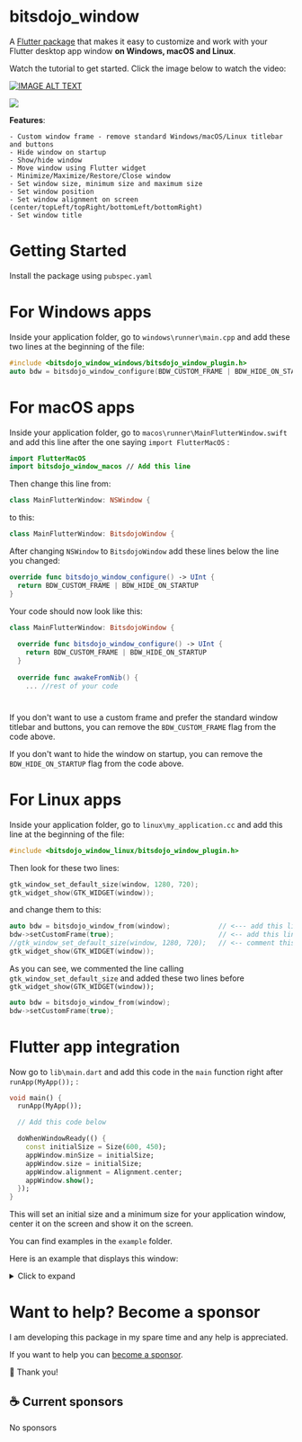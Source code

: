 # bitsdojo_window

A [Flutter package](https://pub.dev/packages/bitsdojo_window) that makes it easy to customize and work with your Flutter desktop app window **on Windows, macOS and Linux**.

Watch the tutorial to get started. Click the image below to watch the video:

[![IMAGE ALT TEXT](https://img.youtube.com/vi/bee2AHQpGK4/0.jpg)](https://www.youtube.com/watch?v=bee2AHQpGK4 "Click to open")

<img src="https://raw.githubusercontent.com/bitsdojo/bitsdojo_window/master/resources/screenshot.png">

**Features**:

    - Custom window frame - remove standard Windows/macOS/Linux titlebar and buttons
    - Hide window on startup
    - Show/hide window
    - Move window using Flutter widget
    - Minimize/Maximize/Restore/Close window
    - Set window size, minimum size and maximum size
    - Set window position
    - Set window alignment on screen (center/topLeft/topRight/bottomLeft/bottomRight)
    - Set window title

# Getting Started

Install the package using `pubspec.yaml`

# For Windows apps

Inside your application folder, go to `windows\runner\main.cpp` and add these two lines at the beginning of the file:

```cpp
#include <bitsdojo_window_windows/bitsdojo_window_plugin.h>
auto bdw = bitsdojo_window_configure(BDW_CUSTOM_FRAME | BDW_HIDE_ON_STARTUP);
```

# For macOS apps

Inside your application folder, go to `macos\runner\MainFlutterWindow.swift` and add this line after the one saying `import FlutterMacOS` :

```swift
import FlutterMacOS
import bitsdojo_window_macos // Add this line
```

Then change this line from:

```swift
class MainFlutterWindow: NSWindow {
```

to this:

```swift
class MainFlutterWindow: BitsdojoWindow {
```

After changing `NSWindow` to `BitsdojoWindow` add these lines below the line you changed:

```swift
override func bitsdojo_window_configure() -> UInt {
  return BDW_CUSTOM_FRAME | BDW_HIDE_ON_STARTUP
}
```

Your code should now look like this:

```swift
class MainFlutterWindow: BitsdojoWindow {
    
  override func bitsdojo_window_configure() -> UInt {
    return BDW_CUSTOM_FRAME | BDW_HIDE_ON_STARTUP
  }
    
  override func awakeFromNib() {
    ... //rest of your code
```

#

If you don't want to use a custom frame and prefer the standard window titlebar and buttons, you can remove the `BDW_CUSTOM_FRAME` flag from the code above.

If you don't want to hide the window on startup, you can remove the `BDW_HIDE_ON_STARTUP` flag from the code above.

# For Linux apps

Inside your application folder, go to `linux\my_application.cc` and add this line at the beginning of the file:

```cpp
#include <bitsdojo_window_linux/bitsdojo_window_plugin.h>
```

Then look for these two lines:

```cpp
gtk_window_set_default_size(window, 1280, 720);
gtk_widget_show(GTK_WIDGET(window));
```

and change them to this:

```cpp
auto bdw = bitsdojo_window_from(window);            // <--- add this line
bdw->setCustomFrame(true);                          // <-- add this line
//gtk_window_set_default_size(window, 1280, 720);   // <-- comment this line
gtk_widget_show(GTK_WIDGET(window));
```

As you can see, we commented the line calling `gtk_window_set_default_size` and added these two lines before `gtk_widget_show(GTK_WIDGET(window));`

```cpp
auto bdw = bitsdojo_window_from(window);
bdw->setCustomFrame(true);
```

# Flutter app integration

Now go to `lib\main.dart` and add this code in the `main` function right after `runApp(MyApp());` :

```dart
void main() {
  runApp(MyApp());

  // Add this code below

  doWhenWindowReady(() {
    const initialSize = Size(600, 450);
    appWindow.minSize = initialSize;
    appWindow.size = initialSize;
    appWindow.alignment = Alignment.center;
    appWindow.show();
  });
}
```

This will set an initial size and a minimum size for your application window, center it on the screen and show it on the screen.

You can find examples in the `example` folder.

Here is an example that displays this window:
<details>
<summary>Click to expand</summary>

```dart
import 'package:flutter/material.dart';
import 'package:bitsdojo_window/bitsdojo_window.dart';

void main() {
  runApp(const MyApp());
  doWhenWindowReady(() {
    final win = appWindow;
    const initialSize = Size(600, 450);
    win.minSize = initialSize;
    win.size = initialSize;
    win.alignment = Alignment.center;
    win.title = "Custom window with Flutter";
    win.show();
  });
}

const borderColor = Color(0xFF805306);

class MyApp extends StatelessWidget {
  const MyApp({Key? key}) : super(key: key);

  @override
  Widget build(BuildContext context) {
    return MaterialApp(
      debugShowCheckedModeBanner: false,
      home: Scaffold(
        body: WindowBorder(
          color: borderColor,
          width: 1,
          child: Row(
            children: const [LeftSide(), RightSide()],
          ),
        ),
      ),
    );
  }
}

const sidebarColor = Color(0xFFF6A00C);

class LeftSide extends StatelessWidget {
  const LeftSide({Key? key}) : super(key: key);
  @override
  Widget build(BuildContext context) {
    return SizedBox(
        width: 200,
        child: Container(
            color: sidebarColor,
            child: Column(
              children: [
                WindowTitleBarBox(child: MoveWindow()),
                Expanded(child: Container())
              ],
            )));
  }
}

const backgroundStartColor = Color(0xFFFFD500);
const backgroundEndColor = Color(0xFFF6A00C);

class RightSide extends StatelessWidget {
  const RightSide({Key? key}) : super(key: key);
  @override
  Widget build(BuildContext context) {
    return Expanded(
      child: Container(
        decoration: const BoxDecoration(
          gradient: LinearGradient(
              begin: Alignment.topCenter,
              end: Alignment.bottomCenter,
              colors: [backgroundStartColor, backgroundEndColor],
              stops: [0.0, 1.0]),
        ),
        child: Column(children: [
          WindowTitleBarBox(
            child: Row(
              children: [Expanded(child: MoveWindow()), const WindowButtons()],
            ),
          )
        ]),
      ),
    );
  }
}

final buttonColors = WindowButtonColors(
    iconNormal: const Color(0xFF805306),
    mouseOver: const Color(0xFFF6A00C),
    mouseDown: const Color(0xFF805306),
    iconMouseOver: const Color(0xFF805306),
    iconMouseDown: const Color(0xFFFFD500));

final closeButtonColors = WindowButtonColors(
    mouseOver: const Color(0xFFD32F2F),
    mouseDown: const Color(0xFFB71C1C),
    iconNormal: const Color(0xFF805306),
    iconMouseOver: Colors.white);

class WindowButtons extends StatelessWidget {
  const WindowButtons({Key? key}) : super(key: key);
  @override
  Widget build(BuildContext context) {
    return Row(
      children: [
        MinimizeWindowButton(colors: buttonColors),
        MaximizeWindowButton(colors: buttonColors),
        CloseWindowButton(colors: closeButtonColors),
      ],
    );
  }
}
```

</details>

#

# **Want to help? Become a sponsor**

I am developing this package in my spare time and any help is appreciated.

If you want to help you can [become a sponsor](https://github.com/sponsors/bitsdojo).

🙏 Thank you!

## ☕️ Current sponsors

 No sponsors
